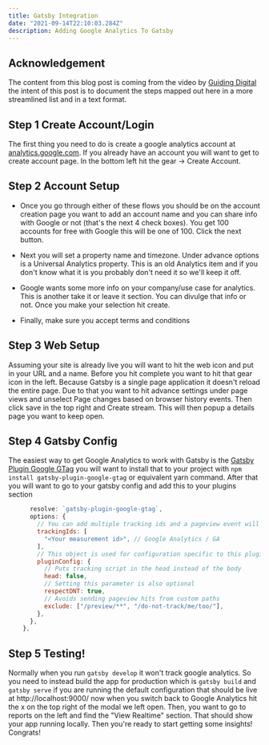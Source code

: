 ```yaml
---
title: Gatsby Integration
date: "2021-09-14T22:10:03.284Z"
description: Adding Google Analytics To Gatsby
---
```


## Acknowledgement
The content from this blog post is coming from the video by [Guiding Digital](https://www.youtube.com/watch?v=kO_GMfC1LHA) the intent of this post is to document the steps mapped out here in a more streamlined list and in a text format. 

## Step 1 Create Account/Login
The first thing you need to do is create a google analytics account at [analytics.google.com](https://analytics.google.com/). If you already have an account you will want to get to create account page. In the bottom left hit the gear -> Create Account.

## Step 2 Account Setup
- Once you go through either of these flows you should be on the account creation page you want to add an account name and you can share info with Google or not (that's the next 4 check boxes). You get 100 accounts for free with Google this will be one of 100. Click the next button.

- Next you will set a property name and timezone. Under advance options is a Universal Analytics property. This is an old Analytics item and if you don't know what it is you probably don't need it so we'll keep it off.

- Google wants some more info on your company/use case for analytics. This is another take it or leave it section. You can divulge that info or not. Once you make your selection hit create.

- Finally, make sure you accept terms and conditions

## Step 3 Web Setup
Assuming your site is already live you will want to hit the web icon and put in your URL and a name. Before you hit complete you want to hit that gear icon in the left. Because Gatsby is a single page application it doesn't reload the entire page. Due to that you want to hit advance settings under page views and unselect Page changes based on browser history events. Then click save in the top right and Create stream. This will then popup a details page you want to keep open.

## Step 4 Gatsby Config
The easiest way to get Google Analytics to work with Gatsby is the [Gatsby Plugin Google GTag](https://www.gatsbyjs.com/plugins/gatsby-plugin-google-gtag/?=gtag) you will want to install that to your project with `npm install gatsby-plugin-google-gtag` or equivalent yarn command. After that you will want to go to your gatsby config and add this to your plugins section
``` javascript {
      resolve: `gatsby-plugin-google-gtag`,
      options: {
        // You can add multiple tracking ids and a pageview event will be fired for all of them.
        trackingIds: [
          "<Your measurement id>", // Google Analytics / GA
        ],
        // This object is used for configuration specific to this plugin
        pluginConfig: {
          // Puts tracking script in the head instead of the body
          head: false,
          // Setting this parameter is also optional
          respectDNT: true,
          // Avoids sending pageview hits from custom paths
          exclude: ["/preview/**", "/do-not-track/me/too/"],
        },
      },
    },
```
## Step 5 Testing!
Normally when you run `gatsby develop` it won't track google analytics. So you need to instead build the app for production which is `gatsby build` and `gatsby serve` if you are running the default configuration that should be live at http://localhost:9000/ now when you switch back to Google Analytics hit the x on the top right of the modal we left open. Then, you want to go to reports on the left and find the "View Realtime" section. That should show your app running locally. Then you're ready to start getting some insights! Congrats!